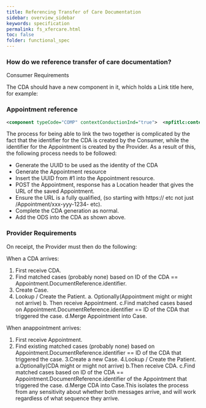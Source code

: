 ```yaml
---
title: Referencing Transfer of Care Documentation
sidebar: overview_sidebar
keywords: specification
permalink: fs_xfercare.html
toc: false
folder: functional_spec
---
```


### How do we reference transfer of care documentation?

Consumer Requirements

The CDA should have a new component in it, which holds a <linkHtml href="URL here">Link title here</linkHtml>, for example:

### Appointment reference 

```XML 
<component typeCode="COMP" contextConductionInd="true">  <npfitlc:contentId root="2.16.840.1.113883.2.1.3.2.4.18.16" extension="COCD_TP146246GB01#Section1"/>    <section classCode="DOCSECT" moodCode="EVN">      <templateId root="2.16.840.1.113883.2.1.3.2.4.18.2" extension="COCD_TP146246GB01#Section1"/>      <id root="773110DB-288F-4B32-8DE1-362646A65E8C"/>      <title>Booked Appointment Information </title>      <text>        <linkHtml href="https://servername.orgname.nhs.uk/FHIR/Appointment/1234567">https://servername.orgname.nhs.uk/FHIR/Appointment/1234567</linkHtml>      </text>  </section></component>
```

The process for being able to link the two together is complicated by the fact that the identifier for the CDA is created by the Consumer, while the identifier for the Appointment is created by the Provider. As a result of this, the following process needs to be followed:
 
 * Generate the UUID to be used as the identity of the CDA 
 * Generate the Appointment resource 
 * Insert the UUID from #1 into the Appointment resource. 
 * POST the Appointment, response has a Location header that gives the URL of the saved Appointment. 
 * Ensure the URL is a fully qualified, (so starting with https:// etc not just /Appointment/xxx-yyy-1234- etc). 
 * Complete the CDA generation as normal. 
 * Add the ODS into the CDA as shown above.

### Provider Requirements

On receipt, the Provider must then do the following:

When a CDA arrives:
1. First receive CDA. 
2. Find matched cases (probably none) based on ID of the CDA == Appointment.DocumentReference.identifier. 
3. Create Case. 
4. Lookup / Create the Patient. 
 a. Optionally(Appointment might or might not arrive) 
 b. Then receive Appointment. 
 c.Find matched cases based on Appointment.DocumentReference.identifier == ID of the CDA that triggered the case. 
 d.Merge Appointment into Case. 

When anappointment arrives:
1. First receive Appointment.
2. Find existing matched cases (probably none) based on Appointment.DocumentReference.identifier == ID of the CDA that triggered the case.
3.Create a new Case.
4.Lookup / Create the Patient.
 a.Optionally(CDA might or might not arrive)
 b.Then receive CDA.
 c.Find matched cases based on ID of the CDA == Appointment.DocumentReference.identifier of the Appointment that triggered the case.
 d.Merge CDA into Case.This isolates the process from any sensitivity about whether both messages arrive, and will work regardless of what sequence they arrive.
